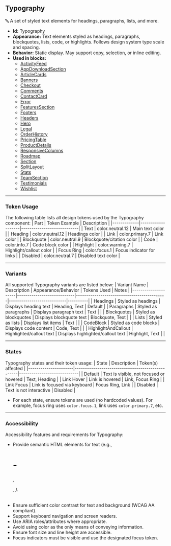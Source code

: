 ## Typography
🔤 A set of styled text elements for headings, paragraphs, lists, and more.
- **Id:** Typography
- **Appearance:** Text elements styled as headings, paragraphs, blockquotes, lists, code, or highlights. Follows design system type scale and spacing.
- **Behavior:** Static display. May support copy, selection, or inline editing.
- **Used in blocks:**
  - [ActivityFeed](../blocks/ActivityFeed.md)
  - [AppDownloadSection](../blocks/AppDownloadSection.md)
  - [ArticleCards](../blocks/ArticleCards.md)
  - [Banners](../blocks/Banners.md)
  - [Checkout](../blocks/Checkout.md)
  - [Comments](../blocks/Comments.md)
  - [ContactCard](../blocks/ContactCard.md)
  - [Error](../blocks/Error.md)
  - [FeaturesSection](../blocks/FeaturesSection.md)
  - [Footers](../blocks/Footers.md)
  - [Headers](../blocks/Headers.md)
  - [Hero](../blocks/Hero.md)
  - [Legal](../blocks/Legal.md)
  - [OrderHistory](../blocks/OrderHistory.md)
  - [PricingTable](../blocks/PricingTable.md)
  - [ProductDetails](../blocks/ProductDetails.md)
  - [ResponsiveColumns](../blocks/ResponsiveColumns.md)
  - [Roadmap](../blocks/Roadmap.md)
  - [Section](../blocks/Section.md)
  - [SplitLayout](../blocks/SplitLayout.md)
  - [Stats](../blocks/Stats.md)
  - [TeamSection](../blocks/TeamSection.md)
  - [Testimonials](../blocks/Testimonials.md)
  - [Wishlist](../blocks/Wishlist.md)

---

### Token Usage
The following table lists all design tokens used by the Typography component:
| Part        | Token Example      | Description                |
|-------------|-------------------|----------------------------|
| Text        | color.neutral.12  | Main text color            |
| Heading     | color.neutral.12  | Headings color             |
| Link        | color.primary.7   | Link color                 |
| Blockquote  | color.neutral.9   | Blockquote/citation color  |
| Code        | color.info.7      | Code block color           |
| Highlight   | color.warning.7   | Highlight/callout color    |
| Focus Ring  | color.focus.1     | Focus indicator for links  |
| Disabled    | color.neutral.7   | Disabled text color        |

---

### Variants
All supported Typography variants are listed below:
| Variant Name         | Description                | Appearance/Behavior                        | Tokens Used                | Notes    |
|---------------------|----------------------------|--------------------------------------------|----------------------------|----------|
| Headings            | Styled as headings         | Displays heading text                      | Heading, Text              | Default  |
| Paragraphs          | Styled as paragraphs       | Displays paragraph text                    | Text                       |          |
| Blockquotes         | Styled as blockquotes      | Displays blockquote text                   | Blockquote, Text           |          |
| Lists               | Styled as lists            | Displays list items                        | Text                       |          |
| CodeBlock           | Styled as code blocks      | Displays code content                      | Code, Text                 |          |
| HighlightAndCallout | Highlighted/callout text  | Displays highlighted/callout text          | Highlight, Text            |          |

---

### States
Typography states and their token usage:
| State                | Description                                      | Token(s) affected           |
|----------------------|--------------------------------------------------|-----------------------------|
| Default              | Text is visible, not focused or hovered          | Text, Heading               |
| Link Hover           | Link is hovered                                  | Link, Focus Ring            |
| Link Focus           | Link is focused via keyboard                     | Focus Ring, Link            |
| Disabled             | Text is not interactive                          | Disabled                    |

- For each state, ensure tokens are used (no hardcoded values). For example, focus ring uses `color.focus.1`, link uses `color.primary.7`, etc.

---

### Accessibility
Accessibility features and requirements for Typography:
- Provide semantic HTML elements for text (e.g., <h1>-<h6>, <p>, <span>).
- Ensure sufficient color contrast for text and background (WCAG AA compliant).
- Support keyboard navigation and screen readers.
- Use ARIA roles/attributes where appropriate.
- Avoid using color as the only means of conveying information.
- Ensure font size and line height are accessible.
- Focus indicators must be visible and use the designated focus token.
